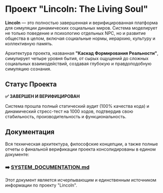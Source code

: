 # Проект "Lincoln: The Living Soul"

**Lincoln** — это полностью завершенная и верифицированная платформа для симуляции динамических социальных миров. Система моделирует не только поведение и психологию отдельных NPC, но и развитие общества в целом, включая социальные нормы, иерархию, культуру и коллективную память.

Архитектура проекта, названная **"Каскад Формирования Реальности"**, симулирует четыре уровня бытия, от сырых ощущений до сложных социальных взаимодействий, создавая глубокую и правдоподобную симуляцию сознания.

## Статус Проекта

**✅ ЗАВЕРШЕН И ВЕРИФИЦИРОВАН**

Система прошла полный статический аудит (100% качества кода) и динамический стресс-тест на 1000 ходов, подтвердив свою стабильность, производительность и функциональность.

## Документация

Вся техническая архитектура, философские концепции, а также полные отчеты о финальной верификации проекта консолидированы в едином документе:

### ➡️ **[SYSTEM_DOCUMENTATION.md](SYSTEM_DOCUMENTATION.md)**

Этот документ является исчерпывающим и единственным источником информации по проекту "Lincoln".
